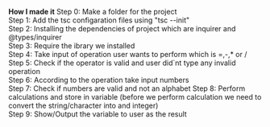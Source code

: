 **How I made it**
Step 0: Make a folder for the project    
Step 1: Add the tsc configaration files using "tsc --init"    
Step 2: Installing the dependencies of project which are inquirer and @types/inquirer     
Step 3: Require the ibrary we installed     
Step 4: Take input of operation user wants to perform which is =,-,* or /     
Step 5: Check if the operator is valid and user did`nt type any invalid operation        
Step 6: According to the operation take input numbers     
Step 7: Check if numbers are valid and not an alphabet
Step 8: Perform calculations and store in variable (before we perform calculation we need to convert the string/character into and integer)    
Step 9: Show/Output the variable to user as the result    
